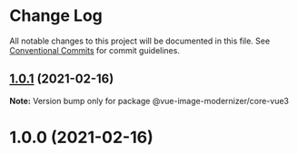 # Change Log

All notable changes to this project will be documented in this file.
See [Conventional Commits](https://conventionalcommits.org) for commit guidelines.

## [1.0.1](https://github.com/Calvin-LL/vue-image-modernizer/compare/@vue-image-modernizer/core-vue3@1.0.0...@vue-image-modernizer/core-vue3@1.0.1) (2021-02-16)

**Note:** Version bump only for package @vue-image-modernizer/core-vue3

# 1.0.0 (2021-02-16)

